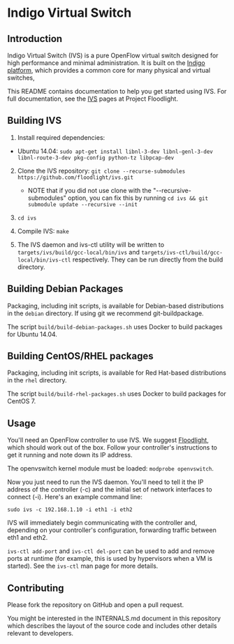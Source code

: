Indigo Virtual Switch
=====================

Introduction
------------

Indigo Virtual Switch (IVS) is a pure OpenFlow virtual switch designed for high
performance and minimal administration. It is built on the [Indigo
platform][1], which provides a common core for many physical and virtual switches,

[1]: http://www.projectfloodlight.org/indigo/

This README contains documentation to help you get started using IVS. For full
documentation, see the [IVS][2] pages at Project Floodlight.

[2]: https://docs.projectfloodlight.org/display/indigodocs/Indigo+Virtual+Switch+Documentation

Building IVS
------------

1. Install required dependencies:
  - Ubuntu 14.04: `sudo apt-get install libnl-3-dev libnl-genl-3-dev libnl-route-3-dev pkg-config python-tz libpcap-dev`

2. Clone the IVS repository: `git clone --recurse-submodules https://github.com/floodlight/ivs.git`
    - NOTE that if you did not use clone with the "--recursive-submodules" option, you can fix this by running
            `cd ivs && git submodule update --recursive --init`

3. `cd ivs`

4. Compile IVS: `make`

5. The IVS daemon and ivs-ctl utility will be written to
   `targets/ivs/build/gcc-local/bin/ivs` and
   `targets/ivs-ctl/build/gcc-local/bin/ivs-ctl` respectively. They can be run
   directly from the build directory.

Building Debian Packages
------------------------

Packaging, including init scripts, is available for Debian-based
distributions in the `debian` directory. If using git we recommend
git-buildpackage.

The script `build/build-debian-packages.sh` uses Docker to build packages for
Ubuntu 14.04.

Building CentOS/RHEL packages
-----------------------------

Packaging, including init scripts, is available for Red Hat-based
distributions in the `rhel` directory.

The script `build/build-rhel-packages.sh` uses Docker to build packages for
CentOS 7.

Usage
-----

You'll need an OpenFlow controller to use IVS. We suggest [Floodlight][3],
which should work out of the box. Follow your controller's instructions
to get it running and note down its IP address.

[3]: http://www.projectfloodlight.org/floodlight/

The openvswitch kernel module must be loaded: `modprobe openvswitch`.

Now you just need to run the IVS daemon. You'll need to tell it the IP address
of the controller (-c) and the initial set of network interfaces to connect (-i).
Here's an example command line:

```
sudo ivs -c 192.168.1.10 -i eth1 -i eth2
```

IVS will immediately begin communicating with the controller and, depending on
your controller's configuration, forwarding traffic between eth1 and eth2.

`ivs-ctl add-port` and `ivs-ctl del-port` can be used to add and remove ports
at runtime (for example, this is used by hypervisors when a VM is started). See
the `ivs-ctl` man page for more details.

Contributing
------------

Please fork the repository on GitHub and open a pull request.

You might be interested in the INTERNALS.md document in this repository which
describes the layout of the source code and includes other details relevant to
developers.
